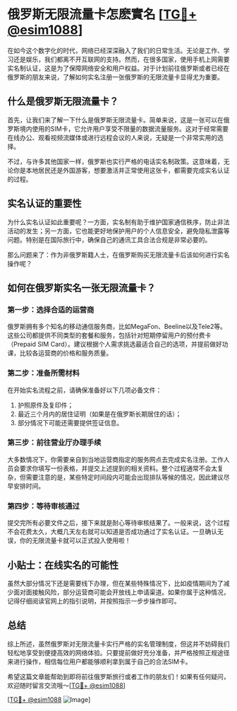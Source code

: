 # 俄罗斯无限流量卡怎麽實名 [[TG💪+ @esim1088](https://t.me/s/esim1088)]

在如今这个数字化的时代，网络已经深深融入了我们的日常生活。无论是工作、学习还是娱乐，我们都离不开互联网的支持。然而，在很多国家，使用手机上网需要实名制认证，这是为了保障网络安全和用户权益。对于计划前往俄罗斯或者已经在俄罗斯的朋友来说，了解如何实名注册一张俄罗斯的无限流量卡显得尤为重要。

## 什么是俄罗斯无限流量卡？

首先，让我们来了解一下什么是俄罗斯无限流量卡。简单来说，这是一张可以在俄罗斯境内使用的SIM卡，它允许用户享受不限量的数据流量服务。这对于经常需要在线办公、观看视频流媒体或进行远程会议的人来说，无疑是一个非常实用的选择。

不过，与许多其他国家一样，俄罗斯也实行严格的电话实名制政策。这意味着，无论你是本地居民还是外国游客，想要激活并正常使用这张卡，都需要完成实名认证的过程。

## 实名认证的重要性

为什么实名认证如此重要呢？一方面，实名制有助于维护国家通信秩序，防止非法活动的发生；另一方面，它也能更好地保护用户的个人信息安全，避免隐私泄露等问题。特别是在国际旅行中，确保自己的通讯工具合法合规是非常必要的。

那么问题来了：作为非俄罗斯籍人士，在俄罗斯购买无限流量卡后该如何进行实名操作呢？

## 如何在俄罗斯实名一张无限流量卡？

### 第一步：选择合适的运营商

俄罗斯拥有多个知名的移动通信服务商，比如MegaFon、Beeline以及Tele2等。这些公司都提供不同类型的套餐和服务，包括针对短期停留用户的预付费卡（Prepaid SIM Card）。建议根据个人需求挑选最适合自己的选项，并提前做好功课，比较各运营商的价格和服务质量。

### 第二步：准备所需材料

在开始实名流程之前，请确保准备好以下几项必备文件：

1. 护照原件及复印件；
2. 最近三个月内的居住证明（如果是在俄罗斯长期居住的话）；
3. 部分情况下可能还需要提供签证信息。

### 第三步：前往营业厅办理手续

大多数情况下，你需要亲自到当地运营商指定的服务网点去完成实名注册。工作人员会要求你填写一份表格，并提交上述提到的相关资料。整个过程通常不会太复杂，但需要注意的是，某些特定时间段内可能会出现排队等候的情况，因此建议尽早安排时间。

### 第四步：等待审核通过

提交完所有必要文件之后，接下来就是耐心等待审核结果了。一般来说，这个过程不会花费太久，大概几天左右就可以知道是否成功通过了实名认证。一旦确认无误，你的无限流量卡就可以正式投入使用啦！

## 小贴士：在线实名的可能性

虽然大部分情况下还是需要线下办理，但在某些特殊情况下，比如疫情期间为了减少面对面接触风险，部分运营商可能会开放线上申请渠道。如果你属于这种情况，记得仔细阅读官网上的指引说明，并按照指示一步步操作即可。

## 总结

综上所述，虽然俄罗斯对无限流量卡实行严格的实名管理制度，但这并不妨碍我们轻松地享受到便捷高效的网络体验。只要提前做好充分准备，并严格按照正规途径来进行操作，相信每位用户都能够顺利拿到属于自己的合法SIM卡。

希望这篇文章能帮助到即将前往俄罗斯旅行或者工作的朋友们！如果有任何疑问，欢迎随时留言交流哦～[[TG💪+ @esim1088](https://t.me/s/esim1088)]

[[TG💪+ @esim1088](https://t.me/s/esim1088) ![Image](https://i.postimg.cc/4NQfJmqS/Snipaste-2025-05-13-00-14-12.png)]
